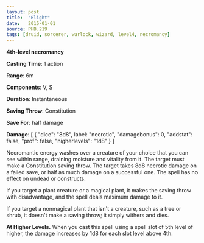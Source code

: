 ```yaml
---
layout: post
title:  "Blight"
date:   2015-01-01
source: PHB.219
tags: [druid, sorcerer, warlock, wizard, level4, necromancy]
---
```


**4th-level necromancy**

**Casting Time**: 1 action

**Range**: 6m

**Components**: V, S

**Duration**: Instantaneous

**Saving Throw**: Constitution

**Save For**: half damage

**Damage**: [ { "dice": "8d8", label: "necrotic", "damagebonus": 0, "addstat": false, "prof": false, "higherlevels": "1d8" } ]

Necromantic energy washes over a creature of your choice that you can see within range, draining moisture and vitality from it. The target must make a Constitution saving throw. The target takes 8d8 necrotic damage on a failed save, or half as much damage on a successful one. The spell has no effect on undead or constructs.

If you target a plant creature or a magical plant, it makes the saving throw with disadvantage, and the spell deals maximum damage to it.

If you target a nonmagical plant that isn't a creature, such as a tree or shrub, it doesn't make a saving throw; it simply withers and dies.

**At Higher Levels.** When you cast this spell using a spell slot of 5th level of higher, the damage increases by 1d8 for each slot level above 4th.
